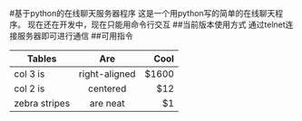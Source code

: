#基于python的在线聊天服务器程序
这是一个用python写的简单的在线聊天程序。
现在还在开发中，现在只能用命令行交互
##当前版本使用方式
通过telnet连接服务器即可进行通信
##可用指令

| Tables        | Are           | Cool  |
| ------------- |:-------------:| -----:|
| col 3 is      | right-aligned | $1600 |
| col 2 is      | centered      |   $12 |
| zebra stripes | are neat      |    $1 |
